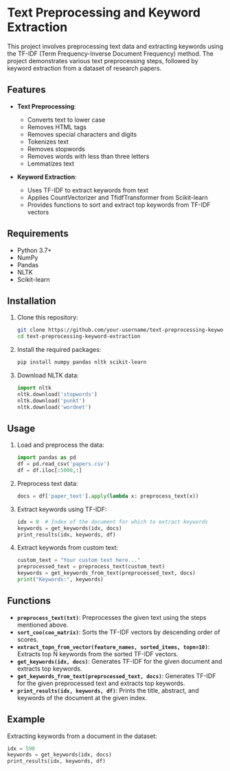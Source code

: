 # Text Preprocessing and Keyword Extraction

This project involves preprocessing text data and extracting keywords using the TF-IDF (Term Frequency-Inverse Document Frequency) method. The project demonstrates various text preprocessing steps, followed by keyword extraction from a dataset of research papers.

## Features

- **Text Preprocessing**: 
  - Converts text to lower case
  - Removes HTML tags
  - Removes special characters and digits
  - Tokenizes text
  - Removes stopwords
  - Removes words with less than three letters
  - Lemmatizes text
  
- **Keyword Extraction**: 
  - Uses TF-IDF to extract keywords from text
  - Applies CountVectorizer and TfidfTransformer from Scikit-learn
  - Provides functions to sort and extract top keywords from TF-IDF vectors

## Requirements

- Python 3.7+
- NumPy
- Pandas
- NLTK
- Scikit-learn

## Installation

1. Clone this repository:
    ```bash
    git clone https://github.com/your-username/text-preprocessing-keyword-extraction.git
    cd text-preprocessing-keyword-extraction
    ```

2. Install the required packages:
    ```bash
    pip install numpy pandas nltk scikit-learn
    ```

3. Download NLTK data:
    ```python
    import nltk
    nltk.download('stopwords')
    nltk.download('punkt')
    nltk.download('wordnet')
    ```

## Usage

1. Load and preprocess the data:
    ```python
    import pandas as pd
    df = pd.read_csv('papers.csv')
    df = df.iloc[:5000,:]
    ```

2. Preprocess text data:
    ```python
    docs = df['paper_text'].apply(lambda x: preprocess_text(x))
    ```

3. Extract keywords using TF-IDF:
    ```python
    idx = 0  # Index of the document for which to extract keywords
    keywords = get_keywords(idx, docs)
    print_results(idx, keywords, df)
    ```

4. Extract keywords from custom text:
    ```python
    custom_text = "Your custom text here..."
    preprocessed_text = preprocess_text(custom_text)
    keywords = get_keywords_from_text(preprocessed_text, docs)
    print("Keywords:", keywords)
    ```

## Functions

- **`preprocess_text(txt)`**: Preprocesses the given text using the steps mentioned above.
- **`sort_coo(coo_matrix)`**: Sorts the TF-IDF vectors by descending order of scores.
- **`extract_topn_from_vector(feature_names, sorted_items, topn=10)`**: Extracts top N keywords from the sorted TF-IDF vectors.
- **`get_keywords(idx, docs)`**: Generates TF-IDF for the given document and extracts top keywords.
- **`get_keywords_from_text(preprocessed_text, docs)`**: Generates TF-IDF for the given preprocessed text and extracts top keywords.
- **`print_results(idx, keywords, df)`**: Prints the title, abstract, and keywords of the document at the given index.

## Example

Extracting keywords from a document in the dataset:
```python
idx = 590
keywords = get_keywords(idx, docs)
print_results(idx, keywords, df)
